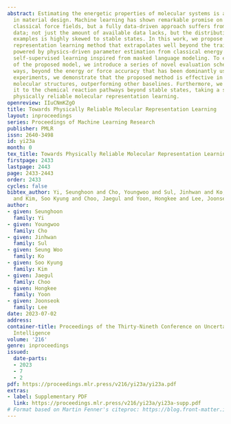 ```yaml
---
abstract: Estimating the energetic properties of molecular systems is a critical task
  in material design. Machine learning has shown remarkable promise on this task over
  classical force fields, but a fully data-driven approach suffers from limited labeled
  data; not just the amount of available data lacks, but the distribution of labeled
  examples is highly skewed to stable states. In this work, we propose a molecular
  representation learning method that extrapolates well beyond the training distribution,
  powered by physics-driven parameter estimation from classical energy equations and
  self-supervised learning inspired from masked language modeling. To ensure reliability
  of the proposed model, we introduce a series of novel evaluation schemes in multifaceted
  ways, beyond the energy or force accuracy that has been dominantly used. From extensive
  experiments, we demonstrate that the proposed method is effective in discovering
  molecular structures, outperforming other baselines. Furthermore, we extrapolate
  it to the chemical reaction pathways beyond stable states, taking a step towards
  physically reliable molecular representation learning.
openreview: IIuCNmKZgO
title: Towards Physically Reliable Molecular Representation Learning
layout: inproceedings
series: Proceedings of Machine Learning Research
publisher: PMLR
issn: 2640-3498
id: yi23a
month: 0
tex_title: Towards Physically Reliable Molecular Representation Learning
firstpage: 2433
lastpage: 2443
page: 2433-2443
order: 2433
cycles: false
bibtex_author: Yi, Seunghoon and Cho, Youngwoo and Sul, Jinhwan and Ko, Seung Woo
  and Kim, Soo Kyung and Choo, Jaegul and Yoon, Hongkee and Lee, Joonseok
author:
- given: Seunghoon
  family: Yi
- given: Youngwoo
  family: Cho
- given: Jinhwan
  family: Sul
- given: Seung Woo
  family: Ko
- given: Soo Kyung
  family: Kim
- given: Jaegul
  family: Choo
- given: Hongkee
  family: Yoon
- given: Joonseok
  family: Lee
date: 2023-07-02
address:
container-title: Proceedings of the Thirty-Nineth Conference on Uncertainty in Artificial
  Intelligence
volume: '216'
genre: inproceedings
issued:
  date-parts:
  - 2023
  - 7
  - 2
pdf: https://proceedings.mlr.press/v216/yi23a/yi23a.pdf
extras:
- label: Supplementary PDF
  link: https://proceedings.mlr.press/v216/yi23a/yi23a-supp.pdf
# Format based on Martin Fenner's citeproc: https://blog.front-matter.io/posts/citeproc-yaml-for-bibliographies/
---
```


